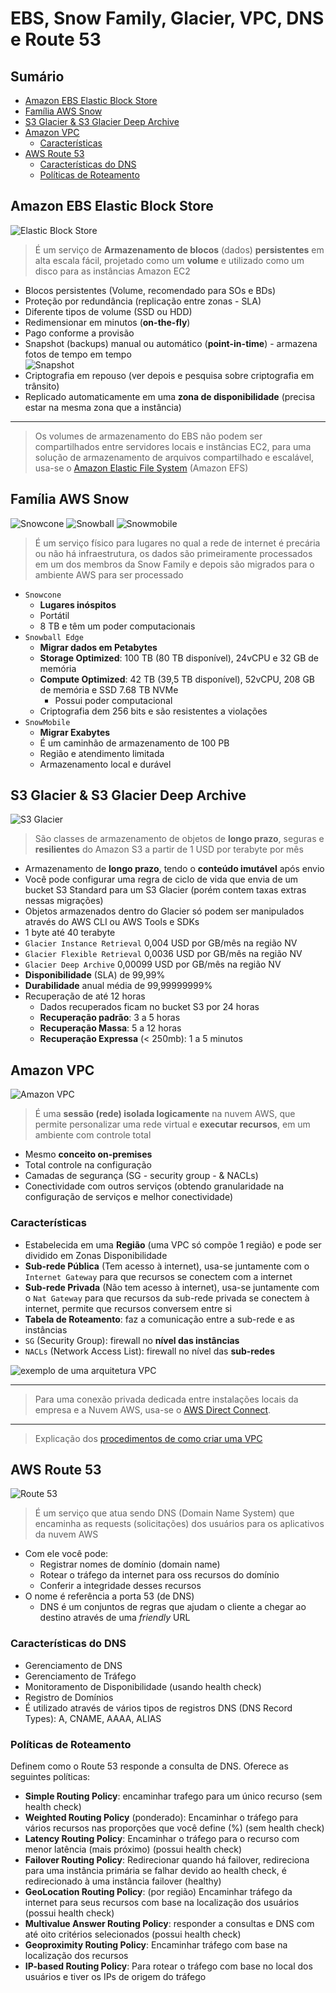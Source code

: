 <h1>EBS, Snow Family, Glacier, VPC, DNS e Route 53</h1>

<h2>Sumário</h2>

- [Amazon EBS Elastic Block Store](#amazon-ebs-elastic-block-store)
- [Família AWS Snow](#família-aws-snow)
- [S3 Glacier \& S3 Glacier Deep Archive](#s3-glacier--s3-glacier-deep-archive)
- [Amazon VPC](#amazon-vpc)
  - [Características](#características)
- [AWS Route 53](#aws-route-53)
  - [Características do DNS](#características-do-dns)
  - [Políticas de Roteamento](#políticas-de-roteamento)

## Amazon EBS Elastic Block Store

![Elastic Block Store](./images/svg/storage/ebs.svg)

> É um serviço de **Armazenamento de blocos** (dados) **persistentes** em alta escala fácil, projetado como um **volume** e utilizado como um disco para as instâncias Amazon EC2

- Blocos persistentes (Volume, recomendado para SOs e BDs)
- Proteção por redundância (replicação entre zonas - SLA)
- Diferente tipos de volume (SSD ou HDD)
- Redimensionar em minutos (**on-the-fly**)
- Pago conforme a provisão
- Snapshot (backups) manual ou automático (**point-in-time**) - armazena fotos de tempo em tempo <br> ![Snapshot](./images/svg/storage/ebssnapshot.svg)
- Criptografia em repouso (ver depois e pesquisa sobre criptografia em trânsito)
- Replicado automaticamente em uma **zona de disponibilidade** (precisa estar na mesma zona que a instância)

---

> Os volumes de armazenamento do EBS não podem ser compartilhados entre servidores locais e instâncias EC2, para uma solução de armazenamento de arquivos compartilhado e escalável, usa-se o [Amazon Elastic File System](./extra/amazon-efs.md) (Amazon EFS)

## Família AWS Snow

![Snowcone](./images/svg/storage/snowcone.svg)
![Snowball](./images/svg/storage/snowball.svg)
![Snowmobile](./images/svg/storage/snowmobile.svg)

> É um serviço físico para lugares no qual a rede de internet é precária ou não há infraestrutura, os dados são primeiramente processados em um dos membros da Snow Family e depois são migrados para o ambiente AWS para ser processado

- `Snowcone`
  - **Lugares inóspitos**
  - Portátil
  - 8 TB e têm um poder computacionais
- `Snowball Edge`
  - **Migrar dados em Petabytes**
  - **Storage Optimized**: 100 TB (80 TB disponível), 24vCPU e 32 GB de memória
  - **Compute Optimized**: 42 TB (39,5 TB disponível), 52vCPU, 208 GB de memória e SSD 7.68 TB NVMe
    - Possui poder computacional
  - Criptografia dem 256 bits e são resistentes a violações
- `SnowMobile`
  - **Migrar Exabytes**
  - É um caminhão de armazenamento de 100 PB
  - Região e atendimento limitada
  - Armazenamento local e durável

## S3 Glacier & S3 Glacier Deep Archive

![S3 Glacier](./images/svg/storage/s3gaclier.svg)

> São classes de armazenamento de objetos de **longo prazo**, seguras e **resilientes** do Amazon S3 a partir de 1 USD por terabyte por mês
  
- Armazenamento de **longo prazo**, tendo o **conteúdo imutável** após envio
- Você pode configurar uma regra de ciclo de vida que envia de um bucket S3 Standard para um S3 Glacier (porém contem taxas extras nessas migrações)
- Objetos armazenados dentro do Glacier só podem ser manipulados através do AWS CLI ou AWS Tools e SDKs
- 1 byte até 40 terabyte
- `Glacier Instance Retrieval` 0,004 USD por GB/mês na região NV
- `Glacier Flexible Retrieval` 0,0036 USD por GB/mês na região NV
- `Glacier Deep Archive` 0,00099 USD por GB/mês na região NV
- **Disponibilidade** (SLA) de 99,99%
- **Durabilidade** anual média de 99,99999999%
- Recuperação de até 12 horas
  - Dados recuperados ficam no bucket S3 por 24 horas
  - **Recuperação padrão**: 3 a 5 horas
  - **Recuperação Massa**: 5 a 12 horas
  - **Recuperação Expressa** (< 250mb): 1 a 5 minutos

## Amazon VPC

![Amazon VPC](./images/svg/network_content-delivery/vpc.svg)

> É uma **sessão (rede) isolada logicamente** na nuvem AWS, que permite personalizar uma rede virtual e **executar recursos**, em um ambiente com controle total

- Mesmo **conceito on-premises**
- Total controle na configuração
- Camadas de segurança (SG - security group - & NACLs)
- Conectividade com outros serviços (obtendo granularidade na configuração de serviços e melhor conectividade)

### Características

- Estabelecida em uma **Região** (uma VPC só compõe 1 região) e pode ser dividido em Zonas Disponibilidade
- **Sub-rede Pública** (Tem acesso à internet), usa-se juntamente com o `Internet Gateway` para que recursos se conectem com a internet
- **Sub-rede Privada** (Não tem acesso à internet), usa-se juntamente com o `Nat Gateway` para que recursos da sub-rede privada se conectem à internet, permite que recursos conversem entre si
- **Tabela de Roteamento**: faz a comunicação entre a sub-rede e as instâncias
- `SG` (Security Group): firewall no **nível das instâncias**
- `NACLs` (Network Access List): firewall no nível das **sub-redes**

![exemplo de uma arquitetura VPC](./images/vpc-example.png)

---

> Para uma conexão privada dedicada entre instalações locais da empresa e a Nuvem AWS, usa-se o [AWS Direct Connect](./extra/aws-direct-connect.md).

---

> Explicação dos [procedimentos de como criar uma VPC](./extra/vpc.md)

## AWS Route 53

![Route 53](./images/svg/network_content-delivery/route53.svg)

> É um serviço que atua sendo DNS (Domain Name System) que encaminha as requests (solicitações) dos usuários para os aplicativos da nuvem AWS

- Com ele você pode:
  - Registrar nomes de domínio (domain name)
  - Rotear o tráfego da internet para oss recursos do domínio
  - Conferir a integridade desses recursos
- O nome é referência a porta 53 (de DNS)
  - DNS é um conjuntos de regras que ajudam o cliente a chegar ao destino através de uma *friendly* URL

### Características do DNS

- Gerenciamento de DNS
- Gerenciamento de Tráfego
- Monitoramento de Disponibilidade (usando health check)
- Registro de Domínios
- É utilizado através de vários tipos de registros DNS (DNS Record Types): A, CNAME, AAAA, ALIAS

### Políticas de Roteamento

Definem como o Route 53 responde a consulta de DNS. Oferece as seguintes políticas:

- **Simple Routing Policy**: encaminhar trafego para um único recurso (sem health check)
- **Weighted Routing Policy** (ponderado): Encaminhar o tráfego para vários recursos nas proporções que você define (%) (sem health check)
- **Latency Routing Policy**: Encaminhar o tráfego para o recurso com menor latência (mais próximo) (possui health check)
- **Failover Routing Policy**: Redirecionar quando há failover, redireciona para uma instância primária se falhar devido ao health check, é redirecionado à uma instância failover (healthy)
- **GeoLocation Routing Policy**: (por região) Encaminhar tráfego da internet para seus recursos com base na localização dos usuários (possui health check)
- **Multivalue Answer Routing Policy**: responder a consultas e DNS com até oito critérios selecionados (possui health check)
- **Geoproximity Routing Policy**: Encaminhar tráfego com base na localização dos recursos
- **IP-based Routing Policy**: Para rotear o tráfego com base no local dos usuários e tiver os IPs de origem do tráfego
